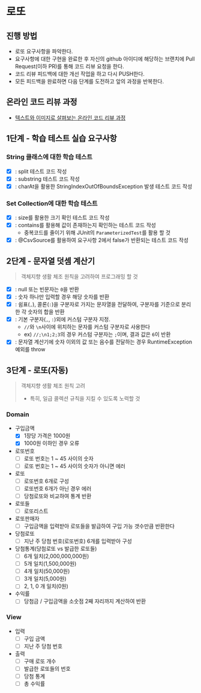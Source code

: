# 로또
## 진행 방법
* 로또 요구사항을 파악한다.
* 요구사항에 대한 구현을 완료한 후 자신의 github 아이디에 해당하는 브랜치에 Pull Request(이하 PR)를 통해 코드 리뷰 요청을 한다.
* 코드 리뷰 피드백에 대한 개선 작업을 하고 다시 PUSH한다.
* 모든 피드백을 완료하면 다음 단계를 도전하고 앞의 과정을 반복한다.

## 온라인 코드 리뷰 과정
* [텍스트와 이미지로 살펴보는 온라인 코드 리뷰 과정](https://github.com/next-step/nextstep-docs/tree/master/codereview)

## 1단계 - 학습 테스트 실습 요구사항 
### String 클래스에 대한 학습 테스트
- [x] : split 테스트 코드 작성
- [x] : substring 테스트 코드 작성
- [x] : charAt을 활용한 StringIndexOutOfBoundsException 발생 테스트 코드 작성

### Set Collection에 대한 학습 테스트
- [x] : size를 활용한 크기 확인 테스트 코드 작성
- [x] : contains를 활용해 값이 존재하는지 확인하는 테스트 코드 작성
  - 중복코드를 줄이기 위해 JUnit의 `ParameterizedTest`를 활용 할 것
- [x] : @CsvSource를 활용하여 요구사항 2에서 false가 반환되는 테스트 코드 작성

## 2단계 - 문자열 덧셈 계산기
> 객체지향 생활 체조 원칙을 고려하여 프로그래밍 할 것
- [x] : null 또는 빈문자는 `0`을 반환
- [x] : 숫자 하나만 입력할 경우 해당 숫자를 반환
- [x] : 쉼표(`,`), 콜론(`:`)을 구분자로 가지는 문자열을 전달하여, 구분자를 기준으로 분리한 각 숫자의 합을 반환
- [x] : 기본 구분자(`,`, `:`)외에 커스텀 구분자 지정.
  - `//`와 `\n`사이에 위치하는 문자를 커스텀 구분자로 사용한다
  - ex) `//;\n1;2;3`의 경우 커스텀 구분자는 `;`이며, 결과 값은 `6`이 반환
- [x] : 문자열 계산기에 숫자 이외의 값 또는 음수를 전달하는 경우 RuntimeException 예외를 throw

## 3단계 - 로또(자동)
> 객체지향 생활 체조 원칙 고려  
>   - 특히, 일급 콜렉션 규칙을 지킬 수 있도록 노력할 것
### Domain
- 구입금액
  - [x] 1장당 가격은 1000원
  - [x] 1000원 이하인 경우 오류
- 로또번호
  - [ ] 로또 번호는 1 ~ 45 사이의 숫자
  - [ ] 로또 번호는 1 ~ 45 사이의 숫자가 아니면 에러
- 로또 
  - [ ] 로또번호 6개로 구성
  - [ ] 로또번호 6개가 아닌 경우 에러
  - [ ] 당첨로또와 비교하여 통계 반환
- 로또들
  - [ ] 로또리스트
- 로또판매자
  - [ ] 구입금액을 입력받아 로또들을 발급하여 구입 가능 갯수만큼 반환한다
- 당첨로또
  - [ ] 지난 주 당첨 번호(로또번호) 6개를 입력받아 구성
- 당첨통계(당첨로또 vs 발급한 로또들)
  - [ ] 6개 일치(2,000,000,000원) 
  - [ ] 5개 일치(1,500,000원) 
  - [ ] 4개 일치(50,000원) 
  - [ ] 3개 일치(5,000원) 
  - [ ] 2, 1, 0 개 일치(0원)
- 수익률
  - [ ] 당첨금 / 구입금액을 소숫점 2째 자리까지 계산하여 반환

### View
- 입력
  - [ ] 구입 금액
  - [ ] 지난 주 당첨 번호
- 출력
  - [ ] 구매 로또 개수
  - [ ] 발급한 로또들의 번호
  - [ ] 당첨 통계
  - [ ] 총 수익률
